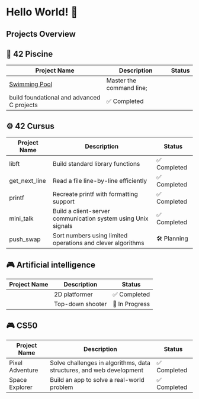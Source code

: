# Hello World! 👋

## Projects Overview

## 🚀 42 Piscine
| Project Name | Description | Status |
|--------------|-------------|--------|
| [Swimming Pool](https://github.com/PhongBuiMinh/Piscine42Heilbronn_November2024) | Master the command line;
build foundational and advanced C projects | ✅ Completed |

## ⚙️ 42 Cursus
| Project Name | Description | Status |
|--------------|-------------|--------|
| libft | Build standard library functions | ✅ Completed |
| get_next_line | Read a file line-by-line efficiently | ✅ Completed |
| printf | Recreate printf with formatting support | ✅ Completed |
| mini_talk | Build a client-server communication system using Unix signals | ✅ Completed |
| push_swap | Sort numbers using limited operations and clever algorithms | 🛠 Planning |

## 🎮 Artificial intelligence
| Project Name | Description | Status |
|--------------|-------------|--------|
|  | 2D platformer | ✅ Completed |
|  | Top-down shooter | 🔄 In Progress |

## 🎮 CS50
| Project Name | Description | Status |
|--------------|-------------|--------|
| Pixel Adventure | Solve challenges in algorithms, data structures, and web development | ✅ Completed |
| Space Explorer   | Build an app to solve a real-world problem | ✅ Completed |

<!--
**PhongBuiMinh/PhongBuiMinh** is a ✨ _special_ ✨ repository because its `README.md` (this file) appears on your GitHub profile.

C programming and Unix fundamentals
## Table of contents
- [42 Piscine](#42-Piscine)
- [42 Cursus](#42-Cursus)
- [AI](#AI)
| Blog Engine    | Markdown-based CMS | 🔄 In Progress |

Here are some ideas to get you started:

- 🔭 I’m currently working on ...
- 🌱 I’m currently learning ...
- 👯 I’m looking to collaborate on ...
- 🤔 I’m looking for help with ...
- 💬 Ask me about ...
- 📫 How to reach me: ...
- 😄 Pronouns: ...
- ⚡ Fun fact: ...
-->

